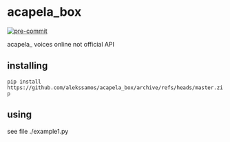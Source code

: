 # acapela_box

[![pre-commit](https://img.shields.io/badge/pre--commit-enabled-brightgreen?logo=pre-commit&logoColor=white)](https://github.com/pre-commit/pre-commit)

acapela_ voices online not official API

## installing
`pip install https://github.com/alekssamos/acapela_box/archive/refs/heads/master.zip`

## using
see file ./example1.py
